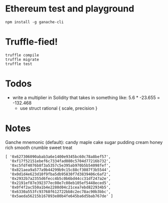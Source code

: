 # Ethereum test and playground

```
npm install -g ganache-cli
```


# Truffle-fied!
```
truffle compile
truffle migrate
truffle test
```


# Todos
* write a multiplier in Solidity that takes in something like: 5.6 * -23.655 = -132.468
  * use struct rational { scale, precision }

# Notes
Ganche mnemonic (default):
candy maple cake sugar pudding cream honey rich smooth crumble sweet treat
```
[ '0x627306090abab3a6e1400e9345bc60c78a8bef57',
  '0xf17f52151ebef6c7334fad080c5704d77216b732',
  '0xc5fdf4076b8f3a5357c5e395ab970b5b54098fef',
  '0x821aea9a577a9b44299b9c15c88cf3087f3b5544',
  '0x0d1d4e623d10f9fba5db95830f7d3839406c6af2',
  '0x2932b7a2355d6fecc4b5c0b6bd44cc31df247a2e',
  '0x2191ef87e392377ec08e7c08eb105ef5448eced5',
  '0x0f4f2ac550a1b4e2280d04c21cea7ebd822934b5',
  '0x6330a553fc93768f612722bb8c2ec78ac90b3bbc',
  '0x5aeda56215b167893e80b4fe645ba6d5bab767de' ]
```
